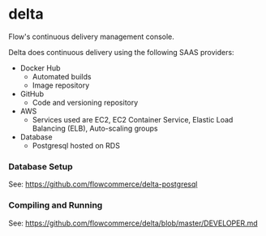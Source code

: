 delta
=====

Flow's continuous delivery management console.

Delta does continuous delivery using the following SAAS providers:

- Docker Hub
    - Automated builds
    - Image repository
- GitHub
    - Code and versioning repository
- AWS
    - Services used are EC2, EC2 Container Service, Elastic Load Balancing (ELB), Auto-scaling groups
- Database
    - Postgresql hosted on RDS

### Database Setup

See: https://github.com/flowcommerce/delta-postgresql

### Compiling and Running

See: https://github.com/flowcommerce/delta/blob/master/DEVELOPER.md
